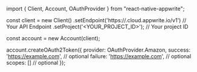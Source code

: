import { Client, Account, OAuthProvider } from "react-native-appwrite";

const client = new Client()
    .setEndpoint('https://<REGION>.cloud.appwrite.io/v1') // Your API Endpoint
    .setProject('<YOUR_PROJECT_ID>'); // Your project ID

const account = new Account(client);

account.createOAuth2Token({
    provider: OAuthProvider.Amazon,
    success: 'https://example.com', // optional
    failure: 'https://example.com', // optional
    scopes: [] // optional
});

